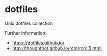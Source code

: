 dotfiles
========

Unix dotfiles collection


Further information:
* https://dotfiles.github.io/
* http://thoughtbot.github.io/rcm/rcrc.5.html


